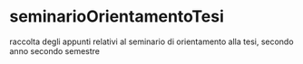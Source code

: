 # seminarioOrientamentoTesi
raccolta degli appunti relativi al seminario di orientamento alla tesi, secondo anno secondo semestre
